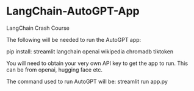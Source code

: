 # LangChain-AutoGPT-App

LangChain Crash Course

The following will be needed to run the AutoGPT app:

pip install: streamlit langchain openai wikipedia chromadb tiktoken

You will need to obtain your very own API key to get the app to run. This can be from openai, hugging face etc.

The command used to run AutoGPT will be: streamlit run app.py
